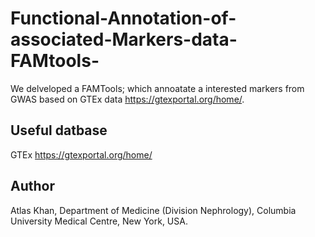 # Functional-Annotation-of-associated-Markers-data-FAMtools-
We delveloped a FAMTools; which annoatate a interested markers from GWAS based on GTEx data https://gtexportal.org/home/.

## Useful datbase

GTEx https://gtexportal.org/home/







## Author 

Atlas Khan, Department of Medicine (Division Nephrology), Columbia University Medical Centre, New York, USA.
